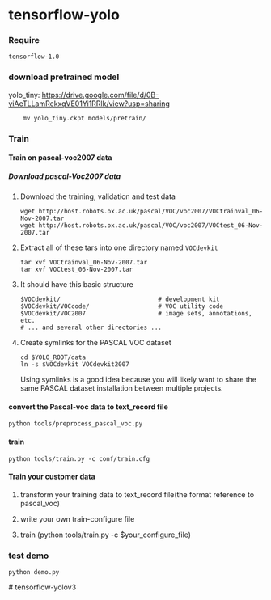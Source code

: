 # tensorflow-yolo

### Require
	tensorflow-1.0
### download pretrained model

yolo_tiny: <a>https://drive.google.com/file/d/0B-yiAeTLLamRekxqVE01Yi1RRlk/view?usp=sharing</a>

```
	mv yolo_tiny.ckpt models/pretrain/ 
```

### Train

#### Train on pascal-voc2007 data 

##### Download pascal-Voc2007 data

1. Download the training, validation and test data

	```
	wget http://host.robots.ox.ac.uk/pascal/VOC/voc2007/VOCtrainval_06-Nov-2007.tar
	wget http://host.robots.ox.ac.uk/pascal/VOC/voc2007/VOCtest_06-Nov-2007.tar
	```

2. Extract all of these tars into one directory named `VOCdevkit`

	```
	tar xvf VOCtrainval_06-Nov-2007.tar
	tar xvf VOCtest_06-Nov-2007.tar
	```

3. It should have this basic structure

	```
  	$VOCdevkit/                           # development kit
  	$VOCdevkit/VOCcode/                   # VOC utility code
  	$VOCdevkit/VOC2007                    # image sets, annotations, etc.
  	# ... and several other directories ...
  	```

4. Create symlinks for the PASCAL VOC dataset

	```
    cd $YOLO_ROOT/data
    ln -s $VOCdevkit VOCdevkit2007
    ```
    Using symlinks is a good idea because you will likely want to share the same PASCAL dataset installation between multiple projects.

#### convert the Pascal-voc data to text_record file

```
python tools/preprocess_pascal_voc.py
```
#### train
```
python tools/train.py -c conf/train.cfg
```
#### Train your customer data

1. transform your training data to text_record file(the format reference to pascal_voc)

2. write your own train-configure file

3. train (python tools/train.py -c $your_configure_file)

### test demo

```
python demo.py
```


#   t e n s o r f l o w - y o l o v 3  
 